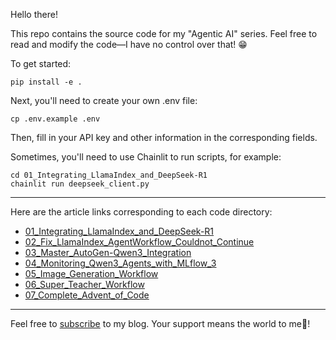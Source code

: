 Hello there!

This repo contains the source code for my "Agentic AI" series. Feel free to read and modify the code—I have no control over that! 😁

To get started:

```shell
pip install -e .
```

Next, you'll need to create your own .env file:

```shell
cp .env.example .env
```

Then, fill in your API key and other information in the corresponding fields.

Sometimes, you'll need to use Chainlit to run scripts, for example:

```shell
cd 01_Integrating_LlamaIndex_and_DeepSeek-R1
chainlit run deepseek_client.py
```

--------------------------------------------

Here are the article links corresponding to each code directory:
* [01_Integrating_LlamaIndex_and_DeepSeek-R1](https://dataleadsfuture.com/integrating-llamaindex-and-deepseek-r1-for-reasoning_content-and-function-call-features-2)
* [02_Fix_LlamaIndex_AgentWorkflow_Couldnot_Continue](https://www.dataleadsfuture.com/fixing-the-agent-handoff-problem-in-llamaindexs-agentworkflow-system/)
* [03_Master_AutoGen-Qwen3_Integration](https://www.dataleadsfuture.com/build-autogen-agents-with-qwen3-structured-output-thinking-mode/)
* [04_Monitoring_Qwen3_Agents_with_MLflow_3](https://www.dataleadsfuture.com/monitoring-qwen-3-agents-with-mlflow-3-x-end-to-end-tracking-tutorial/)
* [05_Image_Generation_Workflow](https://www.dataleadsfuture.com/use-llamaindex-workflow-to-create-an-ink-painting-style-image-generation-workflow/)
* [06_Super_Teacher_Workflow](https://www.dataleadsfuture.com/i-used-autogen-graphflow-and-qwen3-coder-to-solve-math-problems-and-it-worked/)
* [07_Complete_Advent_of_Code](https://www.dataleadsfuture.com/how-i-crushed-advent-of-code-and-solved-hard-problems-using-autogen-jupyter-executor-and-qwen3/)

--------------------------------------------

Feel free to [subscribe](https://www.dataleadsfuture.com/#/portal/signup) to my blog. Your support means the world to me🎉!